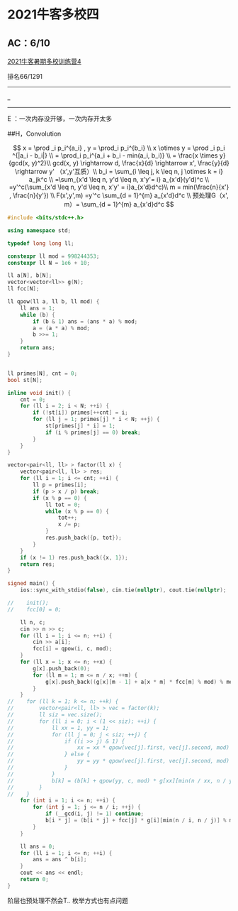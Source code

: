 # 2021牛客多校四

## AC：6/10

[2021牛客暑期多校训练营4](https://ac.nowcoder.com/acm/contest/11255)

排名66/1291

----

_

---



E ：一次内存没开够，一次内存开太多





##H，Convolution


$$
x = \prod _i p_i^{a_i} , y = \prod_i p_i^{b_i} \\
x \otimes y = \prod _i p_i ^{|a_i - b_i|} \\
= \prod_i p_i^{a_i + b_i - min(a_i, b_i)} \\
= \frac{x \times y}{gcd(x, y)^2}\\
gcd(x, y) \rightarrow d, \frac{x}{d} \rightarrow x', \frac{y}{d} \rightarrow y' （x',y'互质）\\
b_i = \sum_{i \leq j, k \leq n, j \otimes k = i} a_jk^c \\
=\sum_{x'd \leq n, y'd \leq n, x'y'= i} a_{x'd}(y'd)^c \\
=y'^c(\sum_{x'd \leq n, y'd \leq n, x'y' = i}a_{x'd}d^c)\\
m = min(\frac{n}{x'} , \frac{n}{y'}) \\
F(x',y',m) =y'^c \sum_{d = 1}^{m} a_{x'd}d^c \\
预处理G（x', m）= \sum_{d = 1}^{m} a_{x'd}d^c
$$


```cpp
#include <bits/stdc++.h>

using namespace std;

typedef long long ll;

constexpr ll mod = 998244353;
constexpr ll N = 1e6 + 10;

ll a[N], b[N];
vector<vector<ll>> g(N);
ll fcc[N];

ll qpow(ll a, ll b, ll mod) {
    ll ans = 1;
    while (b) {
        if (b & 1) ans = (ans * a) % mod;
        a = (a * a) % mod;
        b >>= 1;
    }
    return ans;
}


ll primes[N], cnt = 0;
bool st[N];

inline void init() {
    cnt = 0;
    for (ll i = 2; i < N; ++i) {
        if (!st[i]) primes[++cnt] = i;
        for (ll j = 1; primes[j] * i < N; ++j) {
            st[primes[j] * i] = 1;
            if (i % primes[j] == 0) break;
        }
    }
}

vector<pair<ll, ll> > factor(ll x) {
    vector<pair<ll, ll> > res;
    for (ll i = 1; i <= cnt; ++i) {
        ll p = primes[i];
        if (p > x / p) break;
        if (x % p == 0) {
            ll tot = 0;
            while (x % p == 0) {
                tot++;
                x /= p;
            }
            res.push_back({p, tot});
        }
    }
    if (x != 1) res.push_back({x, 1});
    return res;
}

signed main() {
    ios::sync_with_stdio(false), cin.tie(nullptr), cout.tie(nullptr);

//    init();
//    fcc[0] = 0;

    ll n, c;
    cin >> n >> c;
    for (ll i = 1; i <= n; ++i) {
        cin >> a[i];
        fcc[i] = qpow(i, c, mod);
    }
    for (ll x = 1; x <= n; ++x) {
        g[x].push_back(0);
        for (ll m = 1; m <= n / x; ++m) {
            g[x].push_back((g[x][m - 1] + a[x * m] * fcc[m] % mod) % mod);
        }
    }
//    for (ll k = 1; k <= n; ++k) {
//        vector<pair<ll, ll> > vec = factor(k);
//        ll siz = vec.size();
//        for (ll i = 0; i < (1 << siz); ++i) {
//            ll xx = 1, yy = 1;
//            for (ll j = 0; j < siz; ++j) {
//                if ((i >> j) & 1) {
//                    xx = xx * qpow(vec[j].first, vec[j].second, mod) % mod;
//                } else {
//                    yy = yy * qpow(vec[j].first, vec[j].second, mod) % mod;
//                }
//            }
//            b[k] = (b[k] + qpow(yy, c, mod) * g[xx][min(n / xx, n / yy)] % mod) % mod;
//        }
//    }
    for (int i = 1; i <= n; ++i) {
        for (int j = 1; j <= n / i; ++j) {
            if (__gcd(i, j) != 1) continue;
            b[i * j] = (b[i * j] + fcc[j] * g[i][min(n / i, n / j)] % mod) % mod;
        }
    }

    ll ans = 0;
    for (ll i = 1; i <= n; ++i) {
        ans = ans ^ b[i];
    }
    cout << ans << endl;
    return 0;
}
```

阶层也预处理不然会T.. 枚举方式也有点问题

